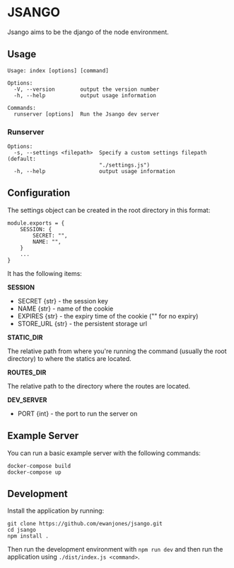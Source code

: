 # JSANGO

Jsango aims to be the django of the node environment.


## Usage

```
Usage: index [options] [command]

Options:
  -V, --version        output the version number
  -h, --help           output usage information

Commands:
  runserver [options]  Run the Jsango dev server
```

### Runserver

```
Options:
  -s, --settings <filepath>  Specify a custom settings filepath (default:
                             "./settings.js")
  -h, --help                 output usage information
```


## Configuration


The settings object can be created in the root directory in this format:

```
module.exports = {
    SESSION: {
        SECRET: "",
        NAME: "",
    }
    ...
}
```

It has the following items:

**SESSION**

- SECRET {str} - the session key
- NAME {str} - name of the cookie
- EXPIRES {str} - the expiry time of the cookie ("" for no expiry)
- STORE_URL {str} - the persistent storage url

**STATIC_DIR**

The relative path from where you're running the command (usually the root directory) to where
the statics are located.

**ROUTES_DIR**

The relative path to the directory where the routes are located.

**DEV_SERVER**

- PORT {int} - the port to run the server on


## Example Server


You can run a basic example server with the following commands:

```
docker-compose build
docker-compose up
```

## Development


Install the application by running:

```
git clone https://github.com/ewanjones/jsango.git
cd jsango
npm install .
```

Then run the development environment with `npm run dev` and then run the application using `./dist/index.js <command>`.
